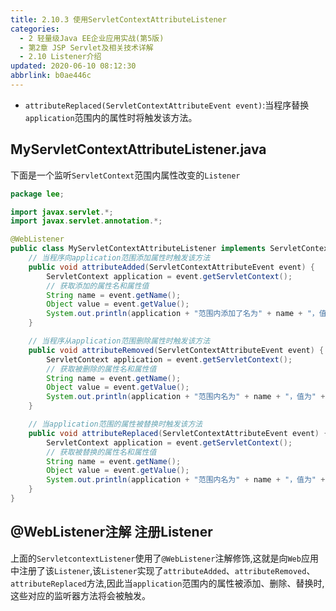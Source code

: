 ```yaml
---
title: 2.10.3 使用ServletContextAttributeListener
categories: 
  - 2 轻量级Java EE企业应用实战(第5版)
  - 第2章 JSP Servlet及相关技术详解
  - 2.10 Listener介绍
updated: 2020-06-10 08:12:30
abbrlink: b0ae446c
---
```

- `attributeReplaced(ServletContextAttributeEvent event)`:当程序替换`application`范围内的属性时将触发该方法。

## MyServletContextAttributeListener.java
下面是一个监听`ServletContext`范围内属性改变的`Listener`
```java
package lee;

import javax.servlet.*;
import javax.servlet.annotation.*;

@WebListener
public class MyServletContextAttributeListener implements ServletContextAttributeListener {
    // 当程序向application范围添加属性时触发该方法
    public void attributeAdded(ServletContextAttributeEvent event) {
        ServletContext application = event.getServletContext();
        // 获取添加的属性名和属性值
        String name = event.getName();
        Object value = event.getValue();
        System.out.println(application + "范围内添加了名为" + name + "，值为" + value + "的属性!");
    }

    // 当程序从application范围删除属性时触发该方法
    public void attributeRemoved(ServletContextAttributeEvent event) {
        ServletContext application = event.getServletContext();
        // 获取被删除的属性名和属性值
        String name = event.getName();
        Object value = event.getValue();
        System.out.println(application + "范围内名为" + name + "，值为" + value + "的属性被删除了!");
    }

    // 当application范围的属性被替换时触发该方法
    public void attributeReplaced(ServletContextAttributeEvent event) {
        ServletContext application = event.getServletContext();
        // 获取被替换的属性名和属性值
        String name = event.getName();
        Object value = event.getValue();
        System.out.println(application + "范围内名为" + name + "，值为" + value + "的属性被替换了!");
    }
}
```
## @WebListener注解 注册Listener
上面的`ServletcontextListener`使用了`@WebListener`注解修饰,这就是向`Web`应用中注册了该`Listener`,该`Listener`实现了`attributeAdded`、`attributeRemoved`、`attributeReplaced`方法,因此当`application`范围内的属性被添加、删除、替换时,这些对应的监听器方法将会被触发。
